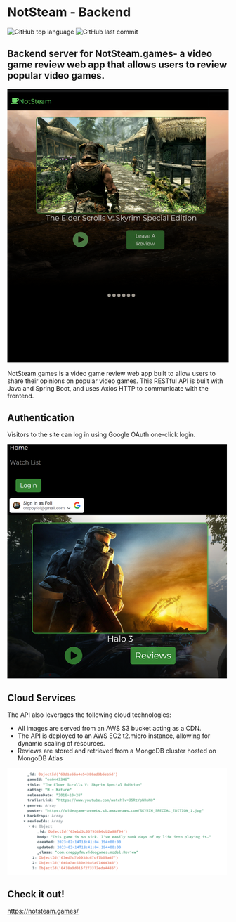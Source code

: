 # NotSteam - Backend

![GitHub top language](https://img.shields.io/github/languages/top/creppyfm/video-game-review-BE?style=plastic)
![GitHub last commit](https://img.shields.io/github/last-commit/creppyfm/video-game-review-BE?style=plastic)

## Backend server for NotSteam.games- a video game review web app that allows users to review popular video games.

<img src="README_Images/home_skyrim.png" alt="Skyrim home page" width="auto">

NotSteam.games is a video game review web app built to allow users to share their opinions on popular video games. 
This RESTful API is built with Java and Spring Boot, and uses Axios HTTP to communicate with the frontend. 

## Authentication

Visitors to the site can log in using Google OAuth one-click login.

<img src="README_Images/googlel_oauth_present_on_FE.png" alt="Google OAuth Example" width="500">

## Cloud Services

The API also leverages the following cloud technologies:

* All images are served from an AWS S3 bucket acting as a CDN.
* The API is deployed to an AWS EC2 t2.micro instance, allowing for dynamic scaling of resources.
* Reviews are stored and retrieved from a MongoDB cluster hosted on MongoDB Atlas

<img src="README_Images/mongodb_skyrim_meta.png" alt="MongoDB Game MetaData" width="500">

## Check it out!

https://notsteam.games/

